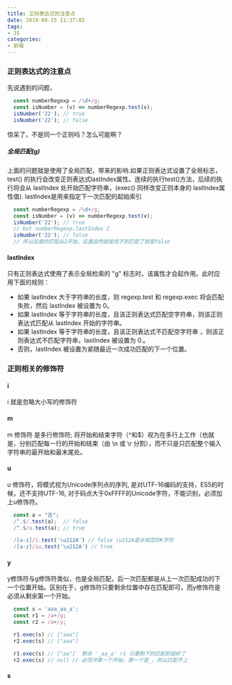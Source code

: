 ```yaml
---
title: 正则表达式的注意点
date: 2019-09-15 11:37:02
tags:
- JS
categories:
- 前端
---
```


### 正则表达式的注意点

先说遇到的问题，
```js
  const numberRegexp = /\d+/g;
  const isNumber = (v) => numberRegexp.test(v);
  isNumber('22'); // true
  isNumber('22'); // false
```
惊呆了，不是同一个正则吗？怎么可能啊？

<!-- more -->
##### 全局匹配(g)
上面的问题就是使用了全局匹配，带来的影响.如果正则表达式设置了全局标志，test() 的执行会改变正则表达式lastIndex属性。连续的执行test()方法，后续的执行将会从 lastIndex 处开始匹配字符串，(exec() 同样改变正则本身的 lastIndex属性值).
lastIndex是用来指定下一次匹配的起始索引
```js
  const numberRegexp = /\d+/g;
  const isNumber = (v) => numberRegexp.test(v);
  isNumber('22'); // true
  // but numberRegexp.lastIndex 2
  isNumber('22'); // false
  // 所以后面的匹配从2开始，后面自然就是找不到匹配了就是false
```

#### lastIndex
只有正则表达式使用了表示全局检索的 "g" 标志时，该属性才会起作用。此时应用下面的规则：
- 如果 lastIndex 大于字符串的长度，则 regexp.test 和 regexp.exec 将会匹配失败，然后 lastIndex 被设置为 0。
- 如果 lastIndex 等于字符串的长度，且该正则表达式匹配空字符串，则该正则表达式匹配从 lastIndex 开始的字符串。
- 如果 lastIndex 等于字符串的长度，且该正则表达式不匹配空字符串 ，则该正则表达式不匹配字符串，lastIndex 被设置为 0.。
- 否则，lastIndex 被设置为紧随最近一次成功匹配的下一个位置。

### 正则相关的修饰符

#### i
i 就是忽略大小写的修饰符

#### m
m 修饰符 是多行修饰符; 将开始和结束字符（^和$）视为在多行上工作（也就是，分别匹配每一行的开始和结束（由 \n 或 \r 分割），而不只是只匹配整个输入字符串的最开始和最末尾处。

#### u
u 修饰符，将模式视为Unicode序列点的序列, 是对UTF-16编码的支持，ES5的时候，还不支持UTF-16, 对于码点大于0xFFFF的Unicode字符，不能识别，必须加上u修饰符。
```js
  const a = "𠮷";
  /^.$/.test(a);  // false
  /^.$/u.test(a); // true

  /[a-z]/i.test('\u212A') // false \u212A是非规范的K字符
  /[a-z]/iu.test('\u212A') // true
```

#### y
y修饰符与g修饰符类似，也是全局匹配，后一次匹配都是从上一次匹配成功的下一个位置开始。区别在于，g修饰符只要剩余位置中存在匹配即可，而y修饰符是必须从剩余第一个开始。
```js
  const s = 'aaa_aa_a';
  const r1 = /a+/g;
  const r2 = /a+/y;

  r1.exec(s) // ["aaa"]
  r2.exec(s) // ["aaa"]

  r1.exec(s) // ["aa"]  剩余 '_aa_a' r1 只要剩下的匹配到就好了
  r2.exec(s) // null // 必须冲第一个开始，第一个是_，所以匹配不上
```
#### s
